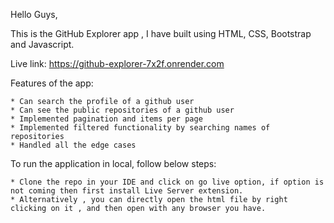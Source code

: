
Hello Guys,

This is the GitHub Explorer app , I have built using HTML, CSS, Bootstrap and Javascript.

Live link: https://github-explorer-7x2f.onrender.com

Features of the app:

    * Can search the profile of a github user
    * Can see the public repositories of a github user
    * Implemented pagination and items per page
    * Implemented filtered functionality by searching names of repositories
    * Handled all the edge cases

To run the application in local, follow below steps:

    * Clone the repo in your IDE and click on go live option, if option is not coming then first install Live Server extension.
    * Alternatively , you can directly open the html file by right clicking on it , and then open with any browser you have. 

    


